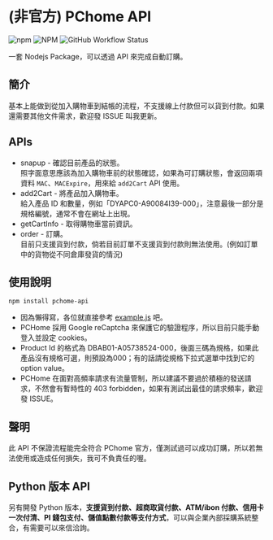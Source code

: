 # (非官方) PChome API

![npm](https://img.shields.io/npm/v/pchome-api)
![NPM](https://img.shields.io/npm/l/pchome-api)
![GitHub Workflow Status](https://img.shields.io/github/workflow/status/ALiangLiang/pchome-api/Node.js-CI)

一套 Nodejs Package，可以透過 API 來完成自動訂購。

## 簡介

基本上能做到從加入購物車到結帳的流程，不支援線上付款但可以貨到付款。如果還需要其他文件需求，歡迎發 ISSUE 叫我更新。

## APIs

- snapup - 確認目前產品的狀態。  
      照字面意思應該為加入購物車前的狀態確認，如果為可訂購狀態，會返回兩項資料 `MAC`、`MACExpire`，用來給 `add2Cart` API 使用。
- add2Cart - 將產品加入購物車。  
      給入產品 ID 和數量，例如「DYAPC0-A90084I39-000」，注意最後一部分是規格編號，通常不會在網址上出現。
- getCartInfo - 取得購物車當前資訊。
- order - 訂購。  
      目前只支援貨到付款，倘若目前訂單不支援貨到付款則無法使用。(例如訂單中的貨物從不同倉庫發貨的情況)

## 使用說明

```shell
npm install pchome-api
```

- 因為懶得寫，各位就直接參考 [example.js](example.js) 吧。
- PCHome 採用 Google reCaptcha 來保護它的驗證程序，所以目前只能手動登入並設定 cookies。
- Product Id 的格式為 DBAB01-A05738524-000，後面三碼為規格，如果此產品沒有規格可選，則預設為000；有的話請從規格下拉式選單中找到它的 option value。
- PCHome 在面對高頻率請求有流量管制，所以建議不要過於積極的發送請求，不然會有暫時性的 403 forbidden，如果有測試出最佳的請求頻率，歡迎發 ISSUE。

## 聲明

此 API 不保證流程能完全符合 PChome 官方，僅測試過可以成功訂購，所以若無法使用或造成任何損失，我可不負責任的喔。

## Python 版本 API

另有開發 Python 版本，**支援貨到付款、超商取貨付款、ATM/ibon 付款、信用卡一次付清、PI 錢包支付、儲值點數付款等支付方式**，可以與企業內部採購系統整合，有需要可以來信洽詢。
